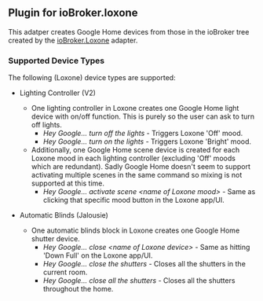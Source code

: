 ## Plugin for ioBroker.loxone

This adatper creates Google Home devices from those in the ioBroker tree created by the [ioBroker.Loxone](https://github.com/UncleSamSwiss/ioBroker.loxone) adapter.

### Supported Device Types

The following (Loxone) device types are supported:

- Lighting Controller (V2)
  - One lighting controller in Loxone creates one Google Home light device with on/off function. This is purely so the user can ask to turn off lights.
    - *Hey Google... turn off the lights* - Triggers Loxone 'Off' mood.
    - *Hey Google... turn on the lights* - Triggers Loxone 'Bright' mood.
  - Additionally, one Google Home scene device is created for each Loxone mood in each lighting controller (excluding 'Off' moods which are redundant). Sadly Google Home doesn't seem to support activating multiple scenes in the same command so mixing is not supported at this time.
    - *Hey Google... activate scene \<name of Loxone mood>* - Same as clicking that specific mood button in the Loxone app/UI.
  
- Automatic Blinds (Jalousie)
  - One automatic blinds block in Loxone creates one Google Home shutter device.
    - *Hey Google... close \<name of Loxone device>* - Same as hitting 'Down Full' on the Loxone app/UI.
    - *Hey Google... close the shutters* - Closes all the shutters in the current room.
    - *Hey Google... close all the shutters* - Closes all the shutters throughout the home.

